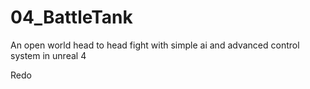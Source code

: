 # 04_BattleTank
An open world head to head fight with simple ai and advanced control system in unreal 4

Redo
